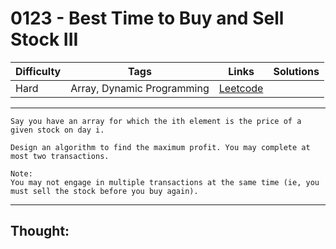 # 0123 - Best Time to Buy and Sell Stock III

Difficulty  | Tags | Links | Solutions
----------- | ---- | ----- | -----
Hard | Array, Dynamic Programming | [Leetcode](https://leetcode.com/problems/best-time-to-buy-and-sell-stock-iii/description/) |


-----------

```
Say you have an array for which the ith element is the price of a given stock on day i.

Design an algorithm to find the maximum profit. You may complete at most two transactions.

Note:
You may not engage in multiple transactions at the same time (ie, you must sell the stock before you buy again).
```

-----------

## Thought:
